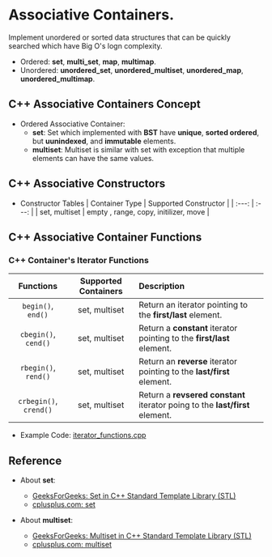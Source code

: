 # Associative Containers.
Implement unordered or sorted data structures that can be quickly searched which have Big O's logn complexity.
- Ordered: __set__, __multi_set__, __map__, __multimap__.
- Unordered: __unordered_set__, __unordered_multiset__, __unordered_map__, __unordered_multimap__.

## C++ Associative Containers Concept
- Ordered Associative Container: 
    - __set__: Set which implemented with __BST__ have __unique__, __sorted ordered__, but __uunindexed__, and  __immutable__ elements. 
    - __multiset__: Multiset is similar with set with exception that multiple elements can have the same values.


## C++ Associative Constructors
- Constructor Tables
    |   Container Type                      |  Supported Constructor                        |
    |       :---:                           |          :---:                                |
    | set, multiset                         |  empty , range, copy, initilizer, move        |

## C++ Associative Container Functions

### C++ Container's Iterator Functions
|   Functions           | Supported Containers          |   Description                                                                 |
|   :---:               |   :---:                       |   :---                                                                        |
| `begin()`, `end()`    |set, multiset | Return an iterator pointing to the __first/last__ element.                    |
| `cbegin()`, `cend()`  |set, multiset | Return a __constant__ iterator pointing to the __first/last__ element.        |
| `rbegin()`, `rend()`  |set, multiset | Return an __reverse__ iterator pointing to the __last/first__ element.        |
| `crbegin()`, `crend()`|set, multiset | Return a __revsered constant__ iterator poing to the __last/first__ element.  |
- Example Code: [iterator_functions.cpp](examples/iterator_functions.cpp)




## Reference
- About __set__:
    - [GeeksForGeeks: Set in C++ Standard Template Library (STL)](https://www.geeksforgeeks.org/set-in-cpp-stl/)
    - [cplusplus.com: set](https://www.cplusplus.com/reference/set/set/)
    
- About __multiset__:
    - [GeeksForGeeks: Multiset in C++ Standard Template Library (STL)](https://www.geeksforgeeks.org/multiset-in-cpp-stl)
    - [cplusplus.com: multiset](https://www.cplusplus.com/reference/set/multiset/)